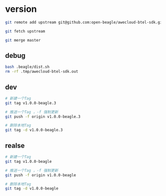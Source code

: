 # version

<!-- https://github.com/open-beagle/awecloud-btel-sdk -->

```bash
git remote add upstream git@github.com:open-beagle/awecloud-btel-sdk.git

git fetch upstream

git merge master
```

## debug

```bash
bash .beagle/dist.sh
rm -rf .tmp/awecloud-btel-sdk.out
```

## dev

```bash
# 新建一个Tag
git tag v1.0.0-beagle.3

# 推送一个Tag ，-f 强制更新
git push -f origin v1.0.0-beagle.3

# 删除本地Tag
git tag -d v1.0.0-beagle.3
```

## realse

```bash
# 新建一个Tag
git tag v1.0.0-beagle

# 推送一个Tag ，-f 强制更新
git push -f origin v1.0.0-beagle

# 删除本地Tag
git tag -d v1.0.0-beagle
```
